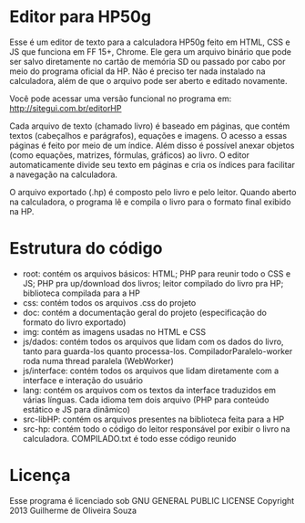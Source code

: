 # Editor para HP50g

Esse é um editor de texto para a calculadora HP50g feito em HTML, CSS e JS que funciona em FF 15+, Chrome.
Ele gera um arquivo binário que pode ser salvo diretamente no cartão de memória SD ou passado por cabo por meio do programa oficial da HP.
Não é preciso ter nada instalado na calculadora, além de que o arquivo pode ser aberto e editado novamente.

Você pode acessar uma versão funcional no programa em: http://sitegui.com.br/editorHP

Cada arquivo de texto (chamado livro) é baseado em páginas, que contém textos (cabeçalhos e parágrafos), equações e imagens.
O acesso a essas páginas é feito por meio de um índice. Além disso é possível anexar objetos (como equações, matrizes, fórmulas, gráficos) ao livro.
O editor automaticamente divide seu texto em páginas e cria os índices para facilitar a navegação na calculadora.

O arquivo exportado (.hp) é composto pelo livro e pelo leitor. Quando aberto na calculadora, o programa lê e compila o livro para o formato final exibido na HP.

# Estrutura do código

* root: contém os arquivos básicos: HTML; PHP para reunir todo o CSS e JS; PHP pra up/download dos livros; leitor compilado do livro pra HP; biblioteca compilada para a HP
* css: contém todos os arquivos .css do projeto
* doc: contém a documentação geral do projeto (especificação do formato do livro exportado)
* img: contém as imagens usadas no HTML e CSS
* js/dados: contém todos os arquivos que lidam com os dados do livro, tanto para guarda-los quanto processa-los. CompiladorParalelo-worker roda numa thread paralela (WebWorker)
* js/interface: contém todos os arquivos que lidam diretamente com a interface e interação do usuário
* lang: contém os arquivos com os textos da interface traduzidos em várias línguas. Cada idioma tem dois arquivo (PHP para conteúdo estático e JS para dinâmico)
* src-libHP: contém os arquivos presentes na biblioteca feita para a HP
* src-hp: contém todo o código do leitor responsável por exibir o livro na calculadora. COMPILADO.txt é todo esse código reunido

# Licença

Esse programa é licenciado sob GNU GENERAL PUBLIC LICENSE
Copyright 2013 Guilherme de Oliveira Souza
